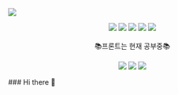 <img src="https://capsule-render.vercel.app/api?type=shark&color=87ceeb&height=300&section=header&text=Hong%20Gi%20Yoon%20Git%20&fontSize=90&animation=twinkling" />

 <div align="center">
  

<img src="https://img.shields.io/badge/java-007396?style=for-the-badge&logo=java&logoColor=white"> <img src="https://img.shields.io/badge/spring-81c147?style=for-the-badge&logo=spring&logoColor=white"> <img src="https://img.shields.io/badge/mybatis-81c147?style=for-the-badge&logo=mybatis&logoColor=white"> <img src="https://img.shields.io/badge/mariaDB-003545?style=for-the-badge&logo=mariaDB&logoColor=white"> <img src="https://img.shields.io/badge/JPA-003545?style=for-the-badge&logo=JPA&logoColor=white">
<br></br>
:books:프론트는 현재 공부중:books:
<br></br>
<img src="https://img.shields.io/badge/html-003545?style=for-the-badge&logo=html&logoColor=white"> <img src="https://img.shields.io/badge/css-003545?style=for-the-badge&logo=css&logoColor=white"> <img src="https://img.shields.io/badge/javascript-003545?style=for-the-badge&logo=javascript&logoColor=white">



</div>
### Hi there 👋


<!--
**awsd456/awsd456** is a ✨ _special_ ✨ repository because its `README.md` (this file) appears on your GitHub profile.

Here are some ideas to get you started:

- 🔭 I’m currently working on ...
- 🌱 I’m currently learning ...
- 👯 I’m looking to collaborate on ...
- 🤔 I’m looking for help with ...
- 💬 Ask me about ...
- 📫 How to reach me: ...
- 😄 Pronouns: ...
- ⚡ Fun fact: ...
-->
